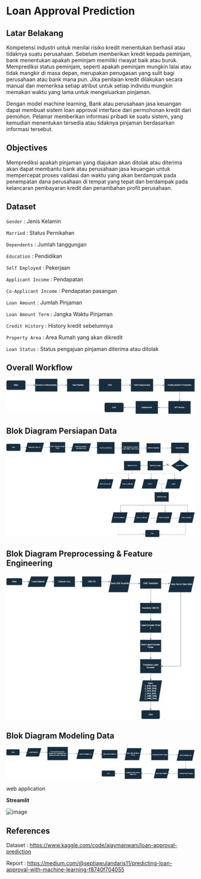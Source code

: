 # Loan Approval Prediction

## Latar Belakang
Kompetensi industri untuk menilai risiko kredit menentukan berhasil atau tidaknya suatu perusahaan. Sebelum memberikan kredit kepada peminjam, bank menentukan apakah peminjam memiliki riwayat baik atau buruk. Memprediksi status peminjam, seperti apakah peminjam mungkin lalai atau tidak mangkir di masa depan, merupakan penugasan yang sulit bagi perusahaan atau bank mana pun. Jika penilaian kredit dilakukan secara manual dan memeriksa setiap atribut untuk setiap individu mungkin memakan waktu yang lama untuk mengeluarkan pinjaman.

Dengan model machine learning, Bank atau perusahaan jasa keuangan dapat membuat sistem loan approval interface dari permohonan kredit dari pemohon. Pelamar memberikan informasi pribadi ke suatu sistem, yang kemudian menentukan tersedia atau tidaknya pinjaman berdasarkan informasi tersebut.

## Objectives
Memprediksi apakah pinjaman yang diajukan akan ditolak atau diterima akan dapat membantu bank atau perusahaan jasa keuangan untuk mempercepat proses validasi dan waktu yang akan berdampak pada penempatan dana perusahaan di tempat yang tepat dan berdampak pada kelancaran pembayaran kredit dan penambahan profit perusahaan.

## Dataset
`Gender` : Jenis Kelamin

`Married` : Status Pernikahan

`Dependents` : Jumlah tanggungan

`Education` : Pendidikan

`Self Employed` : Pekerjaan

`Applicant Income` : Pendapatan

`Co-Applicant Income` : Pendapatan pasangan

`Loan Amount` : Jumlah Pinjaman

`Loan Amount Term` : Jangka Waktu Pinjaman

`Credit History` : History kredit sebelumnya

`Property Area` : Area Rumah yang akan dikredit

`Loan Status` : Status pengajuan pinjaman diterima atau ditolak

## Overall Workflow
![](images/workflow.png)

## Blok Diagram Persiapan Data
![](images/data_pipeline.png)

## Blok Diagram Preprocessing & Feature Engineering
![](images/preprocessing.png)

## Blok Diagram Modeling Data
![](images/modeling.png)

web application

**Streamlit**

![image](https://github.com/septiaws/loan-approval-prediction/assets/119796130/c99bab51-1a9d-4448-a3db-47ac8739f359)


## References
Dataset : https://www.kaggle.com/code/ajaymanwani/loan-approval-prediction

Report : https://medium.com/@septiawulandaris11/predicting-loan-approval-with-machine-learning-f8740f704055



